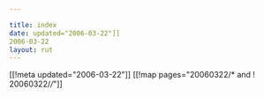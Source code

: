 ```yaml
---

title: index
date: updated="2006-03-22"]]
2006-03-22
layout: rut
---
```


[[!meta updated="2006-03-22"]]
[[!map pages="20060322/* and ! 20060322/*/*"]]
